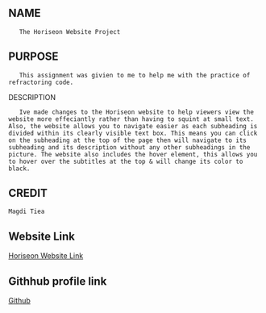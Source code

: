 
## NAME

       The Horiseon Website Project


## PURPOSE
  
       This assignment was givien to me to help me with the practice of refractoring code.



DESCRIPTION

       Ive made changes to the Horiseon website to help viewers view the website more effeciantly rather than having to squint at small text. Also, the website allows you to navigate easier as each subheading is divided within its clearly visible text box. This means you can click on the subheading at the top of the page then will navigate to its subheading and its description without any other subheadings in the picture. The website also includes the hover element, this allows you to hover over the subtitles at the top & will change its color to black.





## CREDIT 
    
    Magdi Tiea


## Website Link
[Horiseon Website Link](targetURL)

## Githhub profile link
[Github](https://github.com/mtiea/Horiseon-Website "Github profile")
